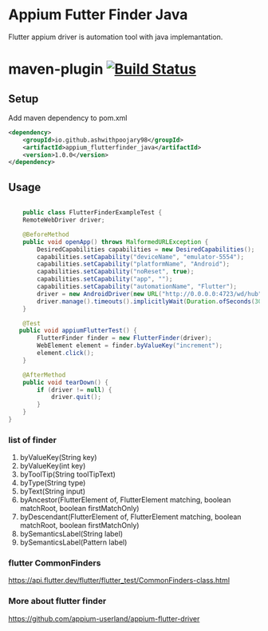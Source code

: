 # Appium Futter Finder Java
Flutter appium driver is automation tool with java implemantation.

# maven-plugin [![Build Status](https://travis-ci.org/uphy/svg-maven-plugin.svg?branch=develop)](https://travis-ci.org/uphy/svg-maven-plugin)

## Setup
Add maven dependency to pom.xml

```xml
<dependency>
    <groupId>io.github.ashwithpoojary98</groupId>
    <artifactId>appium_flutterfinder_java</artifactId>
    <version>1.0.0</version>
</dependency>
```

## Usage

```java

    public class FlutterFinderExampleTest {
    RemoteWebDriver driver;

    @BeforeMethod
    public void openApp() throws MalformedURLException {
        DesiredCapabilities capabilities = new DesiredCapabilities();
        capabilities.setCapability("deviceName", "emulator-5554");
        capabilities.setCapability("platformName", "Android");
        capabilities.setCapability("noReset", true);
        capabilities.setCapability("app", "");
        capabilities.setCapability("automationName", "Flutter");
        driver = new AndroidDriver(new URL("http://0.0.0.0:4723/wd/hub"), capabilities);
        driver.manage().timeouts().implicitlyWait(Duration.ofSeconds(30));
    }

    @Test
   public void appiumFlutterTest() {
        FlutterFinder finder = new FlutterFinder(driver);
        WebElement element = finder.byValueKey("increment");
        element.click();
    }

    @AfterMethod
    public void tearDown() {
        if (driver != null) {
            driver.quit();
        }
    }
}
```        

### list of finder
1. byValueKey(String key)
2. byValueKey(int key)
3. byToolTip(String toolTipText)
4. byType(String type)
5. byText(String input)
6. byAncestor(FlutterElement of, FlutterElement matching, boolean matchRoot, boolean firstMatchOnly)
7. byDescendant(FlutterElement of, FlutterElement matching, boolean matchRoot, boolean firstMatchOnly)
8. bySemanticsLabel(String label)
9. bySemanticsLabel(Pattern label)


### flutter CommonFinders
https://api.flutter.dev/flutter/flutter_test/CommonFinders-class.html

### More about flutter finder
https://github.com/appium-userland/appium-flutter-driver
